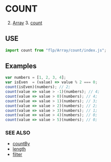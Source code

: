 # COUNT

2. [Array](../README.md)
    3. [count](./README.md)


## USE

```javascript
import count from "flp/Array/count/index.js";
```

## Examples

```javascript
var numbers = [1, 2, 3, 4];
var isEven  = (value) => value % 2 === 0;
count(isEven)(numbers); // 2;
count(value => value > -1)(numbers); // 4;
count(value => value > 0)(numbers); // 4;
count(value => value > 1)(numbers); // 3;
count(value => value > 2)(numbers); // 2;
count(value => value > 3)(numbers); // 1;
count(value => value > 4)(numbers); // 0;
count(value => value > 5)(numbers); // 0;
```

### SEE ALSO

- [countBy](../countBy/README.md)
- [length](../length/README.md)
- [filter](../filter/README.md)
